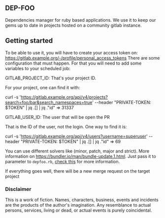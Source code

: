 ## DEP-FOO

Dependencies manager for ruby based applications. We use it to keep our gems up
to date in projects hosted on a community gitlab instance.

## Getting started

To be able to use it, you will have to create your access token on:  https://gitlab.example.org/-/profile/personal_access_tokens
There are some configuration that must happen. For that you will need to add
some variables to your scheduled job:

GITLAB_PROJECT_ID: That's your project ID.

For your project, one can find it with:

curl -s  'https://gitlab.example.org/api/v4/projects?search=foo/bar&search_namespaces=true' --header "PRIVATE-TOKEN: $TOKEN" | jq .[] | jq ."id"
=> 31337



GITLAB_USER_ID: The user that will be open the PR

That is the ID of the user, not the login. One way to find it is:

curl -s  'https://gitlab.example.org/api/v4/users?username=superuser' --header "PRIVATE-TOKEN: $TOKEN" | jq .[] | jq ."id"
=> 69


You can use different solvers like (minor, patch, major and strict). More
information on https://bundler.io/man/bundle-update.1.html. Just pass it to parameter to `depfoo.rb`, [check this](https://github.com/vpereira/depfoo/blob/master/depfoo.rb#L8) for more information.

If everything goes well, there will be a new merge request on the target
project



### Disclaimer

This is a work of fiction. Names, characters, business, events and incidents are the products of the author's imagination. Any resemblance to actual persons, services, living or dead, or actual events is purely coincidental.
